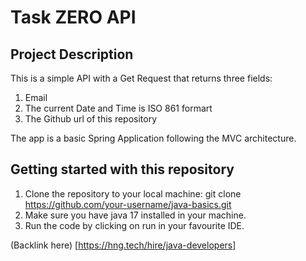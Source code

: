 # Task ZERO API
## Project Description
This is a simple API with a Get Request that returns three fields:
1. Email
2. The current Date and Time is ISO 861 formart
3. The Github url of this repository

The app is a basic Spring Application following the MVC architecture. 

## Getting started with this repository
1. Clone the repository to your local machine:
    git clone https://github.com/your-username/java-basics.git  
2. Make sure you have java 17 installed in your machine.
3. Run the code by clicking on run in your favourite IDE.

(Backlink here) [https://hng.tech/hire/java-developers]
